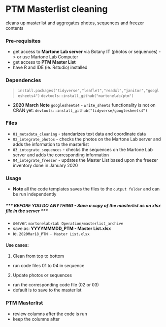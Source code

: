 # PTM Masterlist cleaning
cleans up masterlist and aggregates photos, sequences and freezer contents

### Pre-requisites
* get access to **Martone Lab server** via Botany IT (photos or sequences) -> or use Martone Lab Computer
* get access to **PTM Master List**
* have R and IDE (ie. Rstudio) installed

### Dependencies
> `install.packages("tidyverse","leaflet","readxl","janitor","googlesheets4")`
> `devtools::install_github("martonelab/ptm")`

- **2020 March Note** `googlesheets4` - `write_sheets` functionality is not on CRAN yet: `devtools::install_github("tidyverse/googlesheets4")`

### Files

* `01_metadata_cleaning` - standarizes text data and coordinate data
* `02_integrate_photos` - checks the photos on the Martone Lab server and adds the information to the masterlist
* `03_integrate_sequences` - checks the sequences on the Martone Lab server and adds the corresponding information
* `04_integrate_freezer` - updates the Master List based upon the freezer inventory done in January 2020


### Usage
- **Note** all the code templates saves the files to the `output folder` and can be run independently

##### *** **BEFORE YOU DO ANYTHING** - Save a copy of the masterlist as an xlsx file in the server ***

- server: `martonelab/Lab Operation/masterlist_archive`
- save as: **YYYYMMMDD_PTM - Master List.xlsx**
- ie. `2020Mar18_PTM - Master List.xlsx`

#### Use cases:

1. Clean from top to bottom
- run code files 01 to 04 in sequence

2. Update photos or sequences
- run the corresponding code file (02 or 03)
- default is to save to the masterlist

### PTM Masterlist
* review columns after the code is run
* keep the columns after
